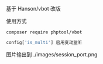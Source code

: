 基于 Hanson/vbot 改版

使用方式
```
composer require phptool/vbot
```

```php
config['is_multi'] 启用变动监听
```
图片输出到
./images/session_port.png
